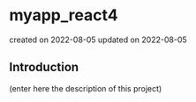 # myapp_react4

created on 2022-08-05
updated on 2022-08-05


## Introduction

(enter here the description of this project)
